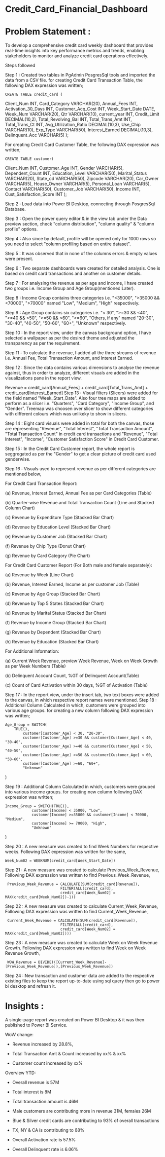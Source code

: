 # Credit_Card_Financial_Dashboard

# Problem Statement :

To develop a comprehensive credit card weekly dashboard that provides real-time insights into key performance metrics and trends, enabling stakeholders to monitor and analyze credit card operations effectively.

Steps followed

Step 1 : Created two tables in PgAdmin PosgresSql tools and imported the data from a CSV file.
for creating Credit Card Transaction Table, the following DAX expression was written;

    CREATE TABLE credit_card (
Client_Num INT,
Card_Category VARCHAR(20),
Annual_Fees INT,
Activation_30_Days INT,
Customer_Acq_Cost INT,
Week_Start_Date DATE,
Week_Num VARCHAR(20),
Qtr VARCHAR(10),
current_year INT,
Credit_Limit DECIMAL(10,2),
Total_Revolving_Bal INT,
Total_Trans_Amt INT,
Total_Trans_Ct INT,
Avg_Utilization_Ratio DECIMAL(10,3),
Use_Chip VARCHAR(10),
Exp_Type VARCHAR(50),
Interest_Earned DECIMAL(10,3),
Delinquent_Acc VARCHAR(5)
);

For creating Credit Card Customer Table, the following DAX expression was written;

    CREATE TABLE customer(
Client_Num INT,
Customer_Age INT,
Gender VARCHAR(5),
Dependent_Count INT,
Education_Level VARCHAR(50),
Marital_Status VARCHAR(20),
State_cd VARCHAR(50),
Zipcode VARCHAR(20),
Car_Owner VARCHAR(5),
House_Owner VARCHAR(5),
Personal_Loan VARCHAR(5),
Contact VARCHAR(50),
Customer_Job VARCHAR(50),
Income INT,
Cust_Satisfaction_Score INT
);

Step 2 : Load data into Power BI Desktop, connecting through PosgresSql Database.

Step 3 : Open the power query editor & in the view tab under the Data preview section, check "column distribution", "column quality" & "column profile" options.

Step 4 : Also since by default, profile will be opened only for 1000 rows so you need to select "column profiling based on entire dataset".

Step 5 : It was observed that in none of the columns errors & empty values were present.

Step 6 : Two separate dashboards were created for detailed analysis. One is based on credit card transactions and another on customer details.

Step 7 : For analysing the revenue as per age and income, I have created two groups i.e. Income Group and Age Group(mentioned Later).

Step 8 : Income Group contains three categories i.e. "<35000", ">35000 && <70000", ">70000" named "Low", "Medium", "High" respectively.

Step 9 : Age Group contains six categories i.e. "< 30", ">=30 && <40", ">=40 && <50", ">=50 && <60", ">=60", "Others, if any" named "20-30", "30-40", "40-50", "50-60", "60+", "Unknown" respectively.

Step 10 : In the report view, under the canvas background option, I have selected a wallpaper as per the desired theme and adjusted the transparency as per the requirement.

Step 11 : To calculate the revenue, I added all the three streams of revenue i.e. Annual Fee, Total Transaction Amount, and Interest Earned.

Step 12 : Since the data contains various dimensions to analyse the revenue against, thus in order to analyze, different visuals are added in the visualizations pane in the report view.

Revenue = credit_card[Annual_Fees] + credit_card[Total_Trans_Amt] + credit_card[Interest_Earned]
Step 13 : Visual filters (Slicers) were added for the field named "Week_Start_Date". Also four tree maps are added to perform as a slicer i.e. "Quarters", "Card Category", "Income Group", and "Gender". Treemap was choosen over slicer to show different categories with different colours which was unlikeky to show in slicers.

Step 14 : Eight card visuals were added in total for both the canvas, those are representing "Revenue", "Total Interest", "Total Transaction Amount", "Total Transaction Count" in credit card transactions and "Revenue", "Total Interest", "Income", "Customer Satisfaction Score" in Credit Card Customer.

Step 15 : In the Credit Card Customer report, the whole report is seggregated as per the "Gender" to get a clear picture of credit card used genderwise.

Step 16 : Visuals used to represent revenue as per  different categories are mentioned below,

For Credit Card Transaction Report:

(a) Revenue, Interest Earned, Annual Fee as per Card Categories (Table)

(b) Quarter-wise Revenue and Total Transaction Count (Line and Stacked Column Chart)

(c) Revenue by Expenditure Type (Stacked Bar Chart)

(d) Revenue by Education Level (Stacked Bar Chart)

(e) Revenue by Customer Job (Stacked Bar Chart)

(f) Revenue by Chip Type (Donut Chart)

(g) Revenue by Card Category (Pie Chart)

For Credit Card Customer Report (For Both male and female separately):

(a) Revenue by Week (Line Chart)

(b) Revenue, Interest Earned, Income as per customer Job (Table)

(c) Revenue by Age Group (Stacked Bar Chart)

(d) Revenue by Top 5 States (Stacked Bar Chart)

(e) Revenue by Marital Status (Stacked Bar Chart)

(f) Revenue by Income Group (Stacked Bar Chart)

(g) Revenue by Dependent (Stacked Bar Chart)

(h) Revenue by Education (Stacked Bar Chart)

For Additional Information:

(a) Current Week Revenue, preview Week Revenue, Week on Week Growth as per Week Numbers (Table)

(b) Delinquent Account Count, %GT of Delinquent Account(Table)

(c) Count of Card Activation within 30 days, %GT of Activation (Table)

Step 17 : In the report view, under the insert tab, two text boxes were added to the canvas, in which respective report names were mentioned.
Step 18 : Additional Column Calculated in which, customers were grouped into various age groups.
for creating a new column following DAX expression was written;

    Age_Group = SWITCH(
        TRUE(),
            customer[Customer_Age] < 30, "20-30",
            customer[Customer_Age] >=30 && customer[Customer_Age] < 40, "30-40",
            customer[Customer_Age] >=40 && customer[Customer_Age] < 50, "40-50",
            customer[Customer_Age] >=50 && customer[Customer_Age] < 60, "50-60",
            customer[Customer_Age] >=60, "60+",
            "Unknown"
)

Step 19 : Additional Column Calculated in which, customers were grouped into various income groups.
for creating new column following DAX expression was written;

    Income_Group = SWITCH(TRUE(),
                customer[Income] < 35000, "Low",
                customer[Income] >=35000 && customer[Income] < 70000, "Medium",
                customer[Income] >= 70000, "High",
                "Unknown"
)

Step 20 : A new measure was created to find Week Numbers for respective weeks.
Following DAX expression was written for the same,

    Week_Num02 = WEEKNUM(credit_card[Week_Start_Date])
Step 21 : A new measure was created to calculate Previous_Week_Revenue,
Following DAX expression was written to find Previous_Week_Revenue,

     Previous_Week_Revenue = CALCULATE(SUM(credit_card[Revenue]),
                             FILTER(ALL(credit_card),
                             credit_card[Week_Num02] = MAX(credit_card[Week_Num02])-1))
Step 22 : A new measure was created to calculate Current_Week_Revenue,
Following DAX expression was written to find Current_Week_Revenue,

     Current_Week_Revenue = CALCULATE(SUM(credit_card[Revenue]),
                             FILTER(ALL(credit_card),
                             credit_card[Week_Num02] = MAX(credit_card[Week_Num02])))
Step 23 : A new measure was created to calculate Week on Week Revenue Growth.
Following DAX expression was written to find Week on Week Revenue Growth,

     WOW_Revenue = DIVIDE(([Current_Week_Revenue]-[Previous_Week_Revenue]),[Previous_Week_Revenue])
Step 24 : New transaction and customer data are added to the respective existing files to keep the report up-to-date using sql query then go to power bi desktop and refresh it.
# Insights :

A single-page report was created on Power BI Desktop & it was then published to Power BI Service.

WoW change:

* Revenue increased by 28.8%,

* Total Transaction Amt & Count increased by xx% & xx%

* Customer count increased by xx%

Overview YTD:

* Overall revenue is 57M

* Total interest is 8M

* Total transaction amount is 46M

* Male customers are contributing more in revenue 31M, females 26M

* Blue & Silver credit cards are contributing to 93% of overall transactions

* TX, NY & CA is contributing to 68%

* Overall Activation rate is 57.5%

* Overall Delinquent rate is 6.06%
